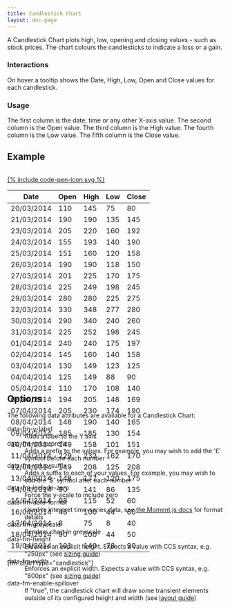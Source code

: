 ```yaml
---
title: Candlestick Chart
layout: doc-page
---
```


<a id="candlestick-description"></a>

A Candlestick Chart plots high, low, opening and closing values - such as stock prices. The chart colours the candlesticks to indicate a loss or a gain.

### Interactions

On hover a tooltip shows the Date, High, Low, Open and Close values for each candlestick.

### Usage

The first column is the date, time or any other X-axis value. The second column is the Open value. The third column is the High value. The fourth column is the Low value. The fifth column is the Close value.

## Example

<pre class="line-numbers" data-src="/code-examples/candlestick-documentation.html"></pre>
<a href="http://codepen.io/Factmint/pen/MYEjrd" class="codepen-button">
	{% include code-pen-icon.svg %}
</a>

<div id="demo" class="documentation-example-container" style="width: 100%; height: 350px; margin-bottom: 120px;">
<table  class="fm-candlestick" data-fm-y-label="Price" data-fm-value-suffix="$">
	<thead>
		<tr>
			<th>Date</th>
			<th>Open</th>
			<th>High</th>
			<th>Low</th>
			<th>Close</th>
		</tr>
	</thead>
	<tbody>
		<tr>
			<td>20/03/2014</td>
			<td>110</td>
			<td>145</td>
			<td>75</td>
			<td>80</td>
		</tr>
		<tr>
			<td>21/03/2014</td>
			<td>190</td>
			<td>190</td>
			<td>135</td>
			<td>145</td>
		</tr>
		<tr>
			<td>23/03/2014</td>
			<td>205</td>
			<td>220</td>
			<td>160</td>
			<td>192</td>
		</tr>
		<tr>
			<td>24/03/2014</td>
			<td>155</td>
			<td>193</td>
			<td>140</td>
			<td>190</td>
		</tr>
		<tr>
			<td>25/03/2014</td>
			<td>151</td>
			<td>160</td>
			<td>120</td>
			<td>158</td>
		</tr>
		<tr>
			<td>26/03/2014</td>
			<td>190</td>
			<td>190</td>
			<td>118</td>
			<td>150</td>
		</tr>
		<tr>
			<td>27/03/2014</td>
			<td>201</td>
			<td>225</td>
			<td>170</td>
			<td>175</td>
		</tr>
		<tr>
			<td>28/03/2014</td>
			<td>225</td>
			<td>249</td>
			<td>198</td>
			<td>245</td>
		</tr>
		<tr>
			<td>29/03/2014</td>
			<td>280</td>
			<td>280</td>
			<td>225</td>
			<td>275</td>
		</tr>
		<tr>
			<td>22/03/2014</td>
			<td>330</td>
			<td>348</td>
			<td>277</td>
			<td>280</td>
		</tr>
		<tr>
			<td>30/03/2014</td>
			<td>290</td>
			<td>340</td>
			<td>240</td>
			<td>260</td>
		</tr>
		<tr>
			<td>31/03/2014</td>
			<td>225</td>
			<td>252</td>
			<td>198</td>
			<td>245</td>
		</tr>
		<tr>
			<td>01/04/2014</td>
			<td>240</td>
			<td>240</td>
			<td>175</td>
			<td>197</td>
		</tr>
		<tr>
			<td>02/04/2014</td>
			<td>145</td>
			<td>160</td>
			<td>140</td>
			<td>158</td>
		</tr>
		<tr>
			<td>03/04/2014</td>
			<td>130</td>
			<td>149</td>
			<td>123</td>
			<td>125</td>
		</tr>
		<tr>
			<td>04/04/2014</td>
			<td>125</td>
			<td>149</td>
			<td>88</td>
			<td>90</td>
		</tr>
		<tr>
			<td>05/04/2014</td>
			<td>110</td>
			<td>170</td>
			<td>108</td>
			<td>140</td>
		</tr>
		<tr>
			<td>06/04/2014</td>
			<td>194</td>
			<td>205</td>
			<td>148</td>
			<td>169</td>
		</tr>
		<tr>
			<td>07/04/2014</td>
			<td>205</td>
			<td>230</td>
			<td>174</td>
			<td>190</td>
		</tr>
		<tr>
			<td>08/04/2014</td>
			<td>148</td>
			<td>190</td>
			<td>140</td>
			<td>165</td>
		</tr>
		<tr>
			<td>09/04/2014</td>
			<td>185</td>
			<td>185</td>
			<td>130</td>
			<td>154</td>
		</tr>
		<tr>
			<td>10/04/2014</td>
			<td>149</td>
			<td>158</td>
			<td>101</td>
			<td>151</td>
		</tr>
		<tr>
			<td>11/04/2014</td>
			<td>229</td>
			<td>232</td>
			<td>162</td>
			<td>170</td>
		</tr>
		<tr>
			<td>12/04/2014</td>
			<td>149</td>
			<td>208</td>
			<td>125</td>
			<td>208</td>
		</tr>
		<tr>
			<td>13/04/2014</td>
			<td>148</td>
			<td>177</td>
			<td>120</td>
			<td>175</td>
		</tr>
		<tr>
			<td>14/04/2014</td>
			<td>90</td>
			<td>141</td>
			<td>86</td>
			<td>135</td>
		</tr>
		<tr>
			<td>15/04/2014</td>
			<td>98</td>
			<td>115</td>
			<td>52</td>
			<td>60</td>
		</tr>
		<tr>
			<td>16/04/2014</td>
			<td>48</td>
			<td>100</td>
			<td>44</td>
			<td>60</td>
		</tr>
		<tr>
			<td>17/04/2014</td>
			<td>8</td>
			<td>75</td>
			<td>8</td>
			<td>40</td>
		</tr>
		<tr>
			<td>18/04/2014</td>
			<td>90</td>
			<td>100</td>
			<td>44</td>
			<td>50</td>
		</tr>
		<tr>
			<td>19/04/2014</td>
			<td>101</td>
			<td>140</td>
			<td>78</td>
			<td>90</td>
		</tr>
	</tbody>
</table>
[fm-chart type="candlestick"]
</div>

## Options

The following data attributes are available for a Candlestick Chart:

<dl>
 <dt>data-fm-y-label</dt><dd>Adds a label to the Y axis</dd>
 <dt>data-fm-value-prefix</dt><dd>Adds a prefix to the values. For example, you may wish to add  the ‘£’ symbol before each number</dd>
 <dt>data-fm-value-suffix</dt><dd>Adds a suffix to each of your values. For example, you may wish to add  the ‘$’ symbol after each number</dd>
 <dt>data-fm-include-zero</dt><dd>Force the y-scale to include zero</dd>
 <dt>data-fm-date-format</dt><dd>Used to interpret time-series data, see <a href="http://momentjs.com/docs/#/parsing/string-format/" alt="Parsing documentation for Moment.js">the Moment.js docs</a> for format details</dd>
 <dt>data-fm-greyscale</dt><dd>Renders chart in greyscale</dd>
 <dt>data-fm-height</dt><dd>Enforces an explicit height. Expects a value with CCS syntax, e.g. "250px" (see <a href="/documentation/chart-layout-and-sizing/#size">sizing guide</a>)</dd>
 <dt>data-fm-width</dt><dd>Enforces an explicit width. Expects a value with CCS syntax, e.g. "800px" (see <a href="/documentation/chart-layout-and-sizing/#size">sizing guide</a>)</dd>
 <dt>data-fm-enable-spillover</dt><dd>If "true", the candlestick chart will draw some transient elements outside of its configured height and width (see <a href="/documentation/chart-layout-and-sizing/#spillover">layout guide</a>)</dd>
</dl>